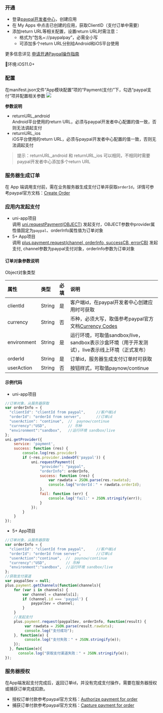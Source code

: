### 开通  
- 登录[paypal开发者中心](https://developer.paypal.com/developer/applications)，创建应用
- 在 My Apps 中点击已创建的应用，获取ClientID（支付订单中需要）
- 添加return URL等相关配置，设置return URL时需注意：
  + 格式为“包名+://paypalpay”，必需全小写
  + 可添加多个return URL分别给Android和iOS平台使用

更多信息详见 [申请开通Paypal操作指南](https://uniapp.dcloud.io/app-payment-paypal-open)

环境:iOS11.0+

### 配置  
在manifest.json文件“App模块配置”项的“Payment(支付)”下，勾选“paypal支付”项并配置相关参数
![](https://partner-dcloud-native.oss-cn-hangzhou.aliyuncs.com/images/uniapp/payment/paypal_setup_manifest_info.png)

**参数说明**  
- returnURL_android  
Android平台使用的return URL，必须与paypal开发者中心配置的值一致，否则无法调起支付
- returnURL_ios  
iOS平台使用的return URL，必须与paypal开发者中心配置的值一致，否则无法调起支付

> 提示：returnURL_android 和 returnURL_ios 可以相同，不相同时需要paypal开发者中心添加多个return URL


### 服务器生成订单
在 App 端调用支付前，需在业务服务器生成支付订单并获取`orderId`，详情可参考paypal官方文档：[Create Order](https://developer.paypal.com/api/orders/v2/#orders_create)


### 应用内发起支付

- uni-app项目  
调用 [uni.requestPayment(OBJECT)](https://uniapp.dcloud.io/api/plugins/payment?id=requestpayment) 发起支付，OBJECT参数中provider属性值固定为`paypal`、orderInfo属性值为订单对象
- 5+ App项目  
调用 [plus.payment.request(channel, orderInfo, successCB, errorCB)](https://www.html5plus.org/doc/zh_cn/payment.html#plus.payment.request) 发起支付, channel参数为paypal支付对象，orderInfo参数为订单对象

#### 订单对象参数说明  
Object对象类型

| 属性 | 类型 | 必填 | 说明 |
| :--- | :--- | :--- | :--- |
| clientId | String | 是 | 客户端id，在paypal开发者中心创建应用时可获取 |
| currency | String | 否 | 币种，必须大写，取值参考paypal官方文档[Currency Codes](https://developer.paypal.com/docs/api/reference/currency-codes/) |
| environment | String | 是 | 运行环境，可取值sandbox/live，sandbox表示沙盒环境（用于开发测试），live表示线上环境（正式发布） |
| orderId | String | 是 | 订单id，服务器生成支付订单时可获取 |
| userAction | String | 否 | 按钮样式，可取值paynow/continue |


#### 示例代码  
- uni-app项目  
``` js
//订单对象，从服务器获取
var orderInfo = {
  "clientId": "clientId from paypal",     //客户端id
  "orderId": "orderId from server",       //订单id
  "userAction": "continue",  //  paynow/continue
  "currency":"USD",          // 币种  
  "environment":"sandbox",   //运行环境 sandbox/live
};
uni.getProvider({
    service: 'payment',
    success: function (res) {
        console.log(res.provider)
        if (~res.provider.indexOf('paypal')) {
            uni.requestPayment({
                "provider": "paypal", 
                "orderInfo": orderInfo,
                success: function (res) {
                    var rawdata = JSON.parse(res.rawdata);
                    console.log("orderId：" + rawdata.orderId);
                },
                fail: function (err) {
                    console.log('fail:' + JSON.stringify(err));
                }
            });
        }
    }
});
```

- 5+ App项目  
``` js    
//订单对象，从服务器获取
var orderInfo = {
  "clientId": "clientId from paypal",     //客户端id
  "orderId": "orderId from server",       //订单id
  "userAction":"continue",  //  paynow/continue
  "currency":"USD",         // 币种  
  "environment":"sandbox",  //运行环境 sandbox/live
};
//获取支付渠道
var paypalSev = null;
plus.payment.getChannels(function(channels){
    for (var i in channels) {
        var channel = channels[i];
        if (channel.id === 'paypal') {
            paypalSev = channel;
        }
    }
    //发起支付
    plus.payment.request(paypalSev, orderInfo, function(result) {
         var rawdata = JSON.parse(result.rawdata);
         console.log("支付成功");
    }, function(e) {
         console.log("支付失败：" + JSON.stringify(e));
    });
  }, function(e){
      console.log("获取支付渠道失败：" + JSON.stringify(e));
});
```


### 服务器授权  
在App端发起支付完成后，返回订单id，并没有完成支付操作，需要在服务器授权或捕获订单完成扣款。
- 授权订单付款参考paypal官方文档：[Authorize payment for order](https://developer.paypal.com/api/orders/v2/#orders_authorize)  
- 捕获订单付款参考paypal官方文档：[Capture payment for order](https://developer.paypal.com/api/orders/v2/#orders_capture)  


